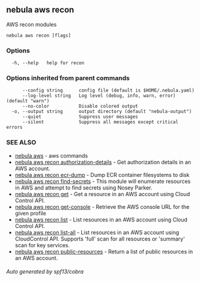 ## nebula aws recon

AWS recon modules

```
nebula aws recon [flags]
```

### Options

```
  -h, --help   help for recon
```

### Options inherited from parent commands

```
      --config string      config file (default is $HOME/.nebula.yaml)
      --log-level string   Log level (debug, info, warn, error) (default "warn")
      --no-color           Disable colored output
  -o, --output string      output directory (default "nebula-output")
      --quiet              Suppress user messages
      --silent             Suppress all messages except critical errors
```

### SEE ALSO

* [nebula aws](nebula_aws.md)	 - aws commands
* [nebula aws recon authorization-details](nebula_aws_recon_authorization-details.md)	 - Get authorization details in an AWS account.
* [nebula aws recon ecr-dump](nebula_aws_recon_ecr-dump.md)	 - Dump ECR container filesystems to disk
* [nebula aws recon find-secrets](nebula_aws_recon_find-secrets.md)	 - This module will enumerate resources in AWS and attempt to find secrets using Nosey Parker.
* [nebula aws recon get](nebula_aws_recon_get.md)	 - Get a resource in an AWS account using Cloud Control API.
* [nebula aws recon get-console](nebula_aws_recon_get-console.md)	 - Retrieve the AWS console URL for the given profile
* [nebula aws recon list](nebula_aws_recon_list.md)	 - List resources in an AWS account using Cloud Control API.
* [nebula aws recon list-all](nebula_aws_recon_list-all.md)	 - List resources in an AWS account using CloudControl API. Supports 'full' scan for all resources or 'summary' scan for key services.
* [nebula aws recon public-resources](nebula_aws_recon_public-resources.md)	 - Return a list of public resources in an AWS account.

###### Auto generated by spf13/cobra
